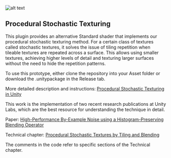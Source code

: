 ![alt text](https://i.imgur.com/fpAQs15.png)

## Procedural Stochastic Texturing

This plugin provides an alternative Standard shader that implements our procedural stochastic texturing method. For a certain class of textures called stochastic textures, it solves the issue of tiling repetition when tileable textures are repeated across a surface. This allows using smaller textures, achieving higher levels of detail and texturing larger surfaces without the need to hide the repetition patterns.

To use this prototype, either clone the repository into your Asset folder or download the .unitypackage in the Release tab.

More detailed description and instructions:
[Procedural Stochastic Texturing in Unity](https://blogs.unity3d.com/)

This work is the implementation of two recent research publications at Unity Labs, which are the best resource for understanding the technique in detail.

Paper: 					[High-Performance By-Example Noise using a Histogram-Preserving Blending Operator](https://eheitzresearch.wordpress.com/722-2/)

Technical chapter: 		[Procedural Stochastic Textures by Tiling and Blending](https://eheitzresearch.wordpress.com/738-2/)

The comments in the code refer to specific sections of the Technical chapter.
